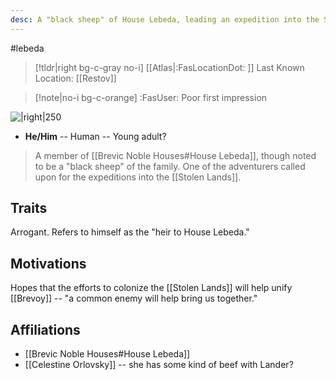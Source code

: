 ```yaml
---
desc: A "black sheep" of House Lebeda, leading an expedition into the Stolen Lands
---
```

#lebeda
>[!tldr|right bg-c-gray no-i] [[Atlas|:FasLocationDot: ]] Last Known Location: [[Restov]]

>[!note|no-i bg-c-orange] :FasUser: Poor first impression 

![|right|250](https://static.wikia.nocookie.net/pathfinderkingmaker_gamepedia_en/images/4/40/LanderLebeda.png/revision/latest?cb=20180927134342)

- **He/Him** -- Human -- Young adult?

>A member of [[Brevic Noble Houses#House Lebeda]], though noted to be a "black sheep" of the family. One of the adventurers called upon for the expeditions into the [[Stolen Lands]].

## Traits
Arrogant. Refers to himself as the "heir to House Lebeda."

## Motivations
Hopes that the efforts to colonize the [[Stolen Lands]] will help unify [[Brevoy]] -- "a common enemy will help bring us together."

## Affiliations
- [[Brevic Noble Houses#House Lebeda]]
- [[Celestine Orlovsky]] -- she has some kind of beef with Lander?